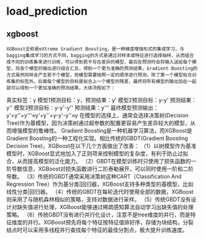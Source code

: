 # load_prediction

## xgboost
    XGBoost全称是eXtreme Gradient Boosting，是一种梯度增强形式的集成学习，与bagging集成学习的方式不同，bagging的方式是通过对样本或特征进行选择抽样，从而组合成不同的训练集来进行训练，可以得到若干存在差异的模型，最后在预测时会将输入送给每个模型，将各个模型的输出进行组合汇总，得到一个更为准确的预测结果。Gradient Boosting的方式虽然同样会产生若干个模型，但模型需要按照一定的顺序进行预测，除了第一个模型拟合训练集的标签外，后面每个模型的目标是拟合上一个模型的残差，最终将所有模型的输出加在一起就可以得到一个更加准确的预测结果。大体流程如下：
真实标签：y
模型1预测目标：y，预测结果：y'
模型2预测目标：y-y' 预测结果：y''
模型3预测目标：y-y'-y'' 预测结果：y'''
最终模型预测输出：y'+y''+y'''≈y'+y''+y-y'-y''≈y
    在模型的选择上，通常会选择决策树(Decision Tree)作为基模型，因为决策树通过超参数的配置更容易产生差异较大的模型，从而增强模型的鲁棒性。
    Gradient Boosting是一种机器学习算法，而XGBoost是Gradient Boosting的一种工程化实现。相比传统的GBDT(Gradient Boosting Decision Tree)，XGBoost在以下几个方面做出了改善：
（1）以树模型作为基准模型时，XGBoost显式地加入了正则项来控制模型的复杂度，有利于防止过拟合，从而提高模型的泛化能力。
（2）GBDT在模型训练时只使用了损失函数的一阶导数信息，XGBoost对损失函数进行二阶泰勒展开，可以同时使用一阶和二阶导数。
（3）传统的GBDT通常采用决策树这种CART（Classification And Regression Tree）作为基分类|回归器，XGBoost支持多种类型的基模型，比如线性分类|回归器。
（4）传统的GBDT在每轮迭代时使用全部的数据，XGBoost则采用了与随机森林相似的策略，支持对数据进行采样。
（5）传统GBDT没有设计对缺失值进行处理，XGBoost能够通过稀疏感知算法自动学习出缺失值的处理策略。
（6）传统GBDT没有进行并行化设计，注意不是tree维度的并行，而是特征维度的并行。XGBoost预先将每个特征按特征值排好序，存储为块结构，分裂结点时可以采用多线程并行查找每个特征的最佳分割点，极大提升训练速度。